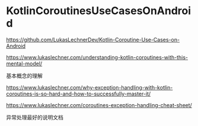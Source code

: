 # KotlinCoroutinesUseCasesOnAndroid

https://github.com/LukasLechnerDev/Kotlin-Coroutine-Use-Cases-on-Android

https://www.lukaslechner.com/understanding-kotlin-coroutines-with-this-mental-model/

基本概念的理解

https://www.lukaslechner.com/why-exception-handling-with-kotlin-coroutines-is-so-hard-and-how-to-successfully-master-it/

https://www.lukaslechner.com/coroutines-exception-handling-cheat-sheet/

异常处理最好的说明文档